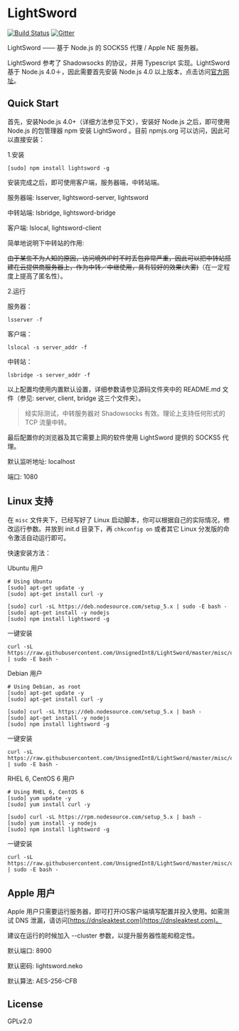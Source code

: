 # LightSword

[![Build Status](https://travis-ci.org/UnsignedInt8/LightSword.svg?branch=master)](https://travis-ci.org/UnsignedInt8/LightSword)
[![Gitter](https://badges.gitter.im/Join%20Chat.svg)](https://gitter.im/UnsignedInt8/LightSword?utm_source=badge&utm_medium=badge&utm_campaign=pr-badge)

LightSword —— 基于 Node.js 的 SOCKS5 代理 / Apple NE 服务器。

LightSword 参考了 Shadowsocks 的协议，并用 Typescript 实现。LightSword 基于 Node.js 4.0＋，因此需要首先安装 Node.js 4.0  以上版本，点击访问[官方网址](https://nodejs.org)。


Quick Start
---

首先，安装Node.js 4.0+（详细方法参见下文），安装好 Node.js 之后，即可使用 Node.js 的包管理器 npm 安装 LightSword 。目前 npmjs.org 可以访问，因此可以直接安装：


1.安装
```
[sudo] npm install lightsword -g
```

安装完成之后，即可使用客户端，服务器端，中转站端。

服务器端: lsserver, lightsword-server, lightsword

中转站端: lsbridge, lightsword-bridge

客户端: lslocal, lightsword-client

简单地说明下中转站的作用: 

~~由于某些不为人知的原因，访问境外IP时不时丢包非常严重，因此可以把中转站搭建在云提供商服务器上，作为中转／中继使用，具有较好的效果(大雾)~~（在一定程度上提高了匿名性）。

2.运行

服务器：
```
lsserver -f
```

客户端：
```
lslocal -s server_addr -f
```

中转站：
```
lsbridge -s server_addr -f
```

以上配置均使用内置默认设置，详细参数请参见源码文件夹中的 README.md 文件（参见: server, client, bridge 这三个文件夹）。

> 经实际测试，中转服务器对 Shadowsocks 有效。理论上支持任何形式的 TCP 流量中转。

最后配置你的浏览器及其它需要上网的软件使用 LightSword 提供的 SOCKS5 代理。

默认监听地址: localhost

端口: 1080

Linux 支持
---

在 `misc` 文件夹下，已经写好了 Linux 启动脚本，你可以根据自己的实际情况，修改运行参数。并放到 init.d 目录下，再 `chkconfig on` 或者其它 Linux 分发版的命令激活自动运行即可。

快速安装方法：

Ubuntu 用户

```
# Using Ubuntu
[sudo] apt-get update -y
[sudo] apt-get install curl -y

[sudo] curl -sL https://deb.nodesource.com/setup_5.x | sudo -E bash -
[sudo] apt-get install -y nodejs
[sudo] npm install lightsword -g
```

一键安装

```
curl -sL https://raw.githubusercontent.com/UnsignedInt8/LightSword/master/misc/onekey_ubuntu.sh | sudo -E bash -
```

Debian 用户

```
# Using Debian, as root
[sudo] apt-get update -y
[sudo] apt-get install curl -y

[sudo] curl -sL https://deb.nodesource.com/setup_5.x | bash -
[sudo] apt-get install -y nodejs
[sudo] npm install lightsword -g
```

一键安装

```
curl -sL https://raw.githubusercontent.com/UnsignedInt8/LightSword/master/misc/onekey_debian.sh | sudo -E bash -
```

RHEL 6, CentOS 6 用户

```
# Using RHEL 6, CentOS 6
[sudo] yum update -y
[sudo] yum install curl -y

[sudo] curl -sL https://rpm.nodesource.com/setup_5.x | bash -
[sudo] yum install -y nodejs
[sudo] npm install lightsword -g
```

一键安装

```
curl -sL https://raw.githubusercontent.com/UnsignedInt8/LightSword/master/misc/onekey_centos.sh | sudo -E bash -
```


Apple 用户
---

Apple 用户只需要运行服务器，即可打开iOS客户端填写配置并投入使用。如需测试 DNS 泄漏，请访问[https://dnsleaktest.com](https://dnsleaktest.com)。

建议在运行的时候加入 --cluster 参数，以提升服务器性能和稳定性。

默认端口: 8900

默认密码: lightsword.neko

默认算法: AES-256-CFB

License
---

GPLv2.0

